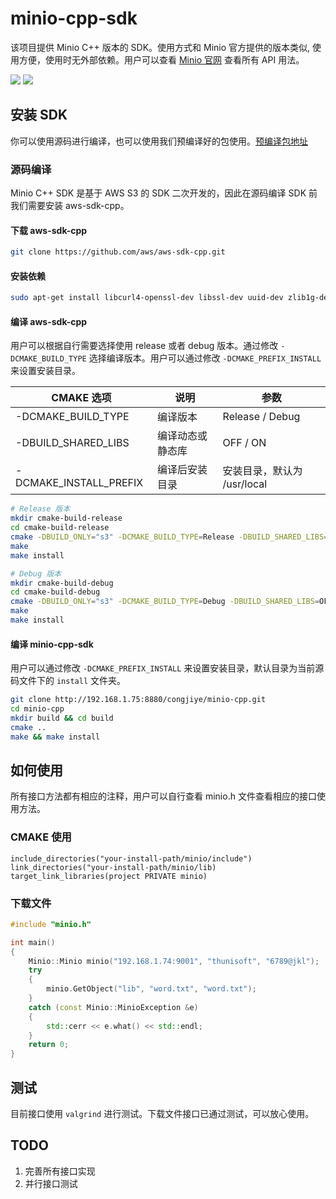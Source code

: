 # minio-cpp-sdk

该项目提供 Minio C++ 版本的 SDK。使用方式和 Minio 官方提供的版本类似, 使用方便，使用时无外部依赖。用户可以查看 [Minio 官网](http://docs.minio.org.cn/docs/master/python-client-api-reference) 查看所有 API 用法。

![](https://img.shields.io/badge/platform-linux-orange.svg)
![](https://img.shields.io/badge/language-c%2B%2B-blue.svg)

## 安装 SDK

你可以使用源码进行编译，也可以使用我们预编译好的包使用。[预编译包地址](https://github.com/JyCAydon/minio-cpp-sdk/releases/tag/V0.1.0)

### 源码编译

Minio C++ SDK 是基于 AWS S3 的 SDK 二次开发的，因此在源码编译 SDK 前我们需要安装 aws-sdk-cpp。

#### 下载 aws-sdk-cpp

```bash
git clone https://github.com/aws/aws-sdk-cpp.git
```

#### 安装依赖

```bash
sudo apt-get install libcurl4-openssl-dev libssl-dev uuid-dev zlib1g-dev libpulse-dev
```

#### 编译 aws-sdk-cpp

用户可以根据自行需要选择使用 release 或者 debug 版本。通过修改 `-DCMAKE_BUILD_TYPE` 选择编译版本。用户可以通过修改 `-DCMAKE_PREFIX_INSTALL` 来设置安装目录。

CMAKE 选项 | 说明 | 参数
--|--|--
-DCMAKE_BUILD_TYPE      | 编译版本             | Release / Debug
-DBUILD_SHARED_LIBS     | 编译动态或静态库      | OFF / ON
-DCMAKE_INSTALL_PREFIX  | 编译后安装目录        | 安装目录，默认为 /usr/local

```bash
# Release 版本
mkdir cmake-build-release
cd cmake-build-release
cmake -DBUILD_ONLY="s3" -DCMAKE_BUILD_TYPE=Release -DBUILD_SHARED_LIBS=OFF -DCMAKE_INSTALL_PREFIX=<you-install-path> ..
make
make install

# Debug 版本
mkdir cmake-build-debug
cd cmake-build-debug
cmake -DBUILD_ONLY="s3" -DCMAKE_BUILD_TYPE=Debug -DBUILD_SHARED_LIBS=OFF -DCMAKE_INSTALL_PREFIX=<you-install-path> ..
make
make install
```

#### 编译 minio-cpp-sdk

用户可以通过修改 `-DCMAKE_PREFIX_INSTALL` 来设置安装目录，默认目录为当前源码文件下的 `install` 文件夹。

```bash
git clone http://192.168.1.75:8880/congjiye/minio-cpp.git
cd minio-cpp
mkdir build && cd build
cmake ..
make && make install
```

## 如何使用

所有接口方法都有相应的注释，用户可以自行查看 minio.h 文件查看相应的接口使用方法。

### CMAKE 使用

```text
include_directories("your-install-path/minio/include")
link_directories("your-install-path/minio/lib)
target_link_libraries(project PRIVATE minio)
```

### 下载文件

```c++
#include "minio.h"

int main()
{
    Minio::Minio minio("192.168.1.74:9001", "thunisoft", "6789@jkl");
    try
    {
        minio.GetObject("lib", "word.txt", "word.txt");
    }
    catch (const Minio::MinioException &e)
    {
        std::cerr << e.what() << std::endl;
    }
    return 0;
}
```

## 测试

目前接口使用 `valgrind` 进行测试。下载文件接口已通过测试，可以放心使用。

## TODO

1. 完善所有接口实现
2. 并行接口测试
